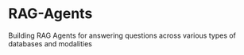 # RAG-Agents
Building RAG Agents for answering questions across various types of databases and modalities
